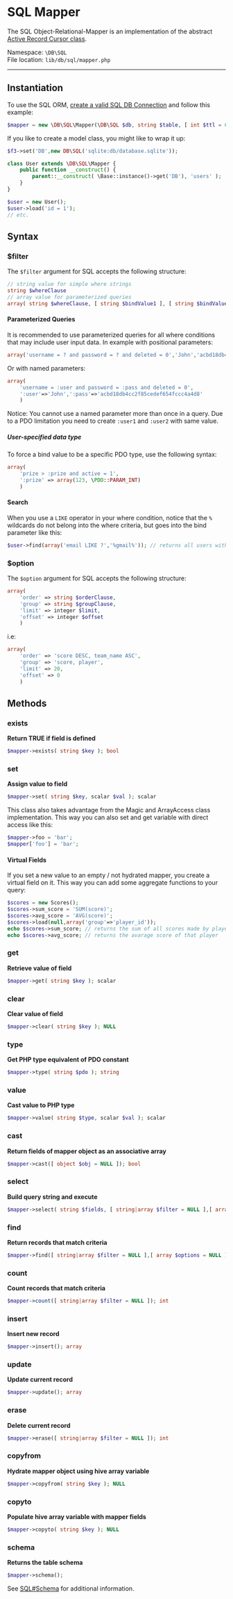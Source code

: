 # SQL Mapper

The SQL Object-Relational-Mapper is an implementation of the abstract [Active Record Cursor class](cursor).

Namespace: `\DB\SQL` <br>
File location: `lib/db/sql/mapper.php`

---

## Instantiation

To use the SQL ORM, [create a valid SQL DB Connection](sql#constructor) and follow this example:

```php
$mapper = new \DB\SQL\Mapper(\DB\SQL $db, string $table, [ int $ttl = 60 ])
```

If you like to create a model class, you might like to wrap it up:

```php
$f3->set('DB',new DB\SQL('sqlite:db/database.sqlite'));

class User extends \DB\SQL\Mapper {
    public function __construct() {
        parent::__construct( \Base::instance()->get('DB'), 'users' );
    }
}

$user = new User();
$user->load('id = 1');
// etc.
```

## Syntax

### $filter

The `$filter` argument for SQL accepts the following structure:

```php
// string value for simple where strings
string $whereClause
// array value for parameterized queries
array( string $whereClause, [ string $bindValue1 ], [ string $bindValue2 ], [...] )
```

#### Parameterized Queries

It is recommended to use parameterized queries for all where conditions that may include user input data.
In example with positional parameters:

```php
array('username = ? and password = ? and deleted = 0','John','acbd18db4cc2f85cedef654fccc4a4d8')
```

Or with named parameters:

```php
array(
    'username = :user and password = :pass and deleted = 0',
    ':user'=>'John',':pass'=>'acbd18db4cc2f85cedef654fccc4a4d8'
    )
```

<div class="alert alert-info">
Notice: You cannot use a named parameter more than once in a query. Due to a PDO limitation you need to create <code>:user1</code> and <code>:user2</code> with same value.
</div>

##### User-specified data type

To force a bind value to be a specific PDO type, use the following syntax:

```php
array(
    'prize > :prize and active = 1',
    ':prize' => array(123, \PDO::PARAM_INT)
    )
```


#### Search

When you use a `LIKE` operator in your where condition, notice that the `%` wildcards do not belong into the where criteria, but goes into the bind parameter like this:

```php
$user->find(array('email LIKE ?','%gmail%')); // returns all users with an email address at GMAIL
```

### $option

The `$option` argument for SQL accepts the following structure:

```php
array(
    'order' => string $orderClause,
    'group' => string $groupClause,
    'limit' => integer $limit,
    'offset' => integer $offset
    )
```

i.e:

```php
array(
    'order' => 'score DESC, team_name ASC',
    'group' => 'score, player',
    'limit' => 20,
    'offset' => 0
    )
```


## Methods

### exists

**Return TRUE if field is defined**

```php
$mapper->exists( string $key ); bool
```


### set

**Assign value to field**

```php
$mapper->set( string $key, scalar $val ); scalar
```

This class also takes advantage from the Magic and ArrayAccess class implementation.
This way you can also set and get variable with direct access like this:

```php
$mapper->foo = 'bar';
$mapper['foo'] = 'bar';
```

#### Virtual Fields

If you set a new value to an empty / not hydrated mapper, you create a virtual field on it. This way you can add some aggregate functions to your query:

```php
$scores = new Scores();
$scores->sum_score = 'SUM(score)';
$scores->avg_score = 'AVG(score)';
$scores->load(null,array('group'=>'player_id'));
echo $scores->sum_score; // returns the sum of all scores made by player_id
echo $scores->avg_score; // returns the avarage score of that player
```

### get

**Retrieve value of field**

```php
$mapper->get( string $key ); scalar
```


### clear

**Clear value of field**

```php
$mapper->clear( string $key ); NULL
```


### type

**Get PHP type equivalent of PDO constant**

```php
$mapper->type( string $pdo ); string
```


### value

**Cast value to PHP type**

```php
$mapper->value( string $type, scalar $val ); scalar
```


### cast

**Return fields of mapper object as an associative array**

```php
$mapper->cast([ object $obj = NULL ]); bool
```


### select

**Build query string and execute**

```php
$mapper->select( string $fields, [ string|array $filter = NULL ],[ array $options = NULL ],[ int $ttl = 0 ]); array
```


### find

**Return records that match criteria**

```php
$mapper->find([ string|array $filter = NULL ],[ array $options = NULL ],[ int $ttl = 0 ]); array
```


### count

**Count records that match criteria**

```php
$mapper->count([ string|array $filter = NULL ]); int
```

### insert
**Insert new record**

```php
$mapper->insert(); array
```


### update
**Update current record**

```php
$mapper->update(); array
```


### erase
**Delete current record**

```php
$mapper->erase([ string|array $filter = NULL ]); int
```


### copyfrom
**Hydrate mapper object using hive array variable**

```php
$mapper->copyfrom( string $key ); NULL
```


### copyto
**Populate hive array variable with mapper fields**

```php
$mapper->copyto( string $key ); NULL
```


### schema
**Returns the table schema**

```php
$mapper->schema();
```

See [SQL#Schema](sql#schema) for additional information.
